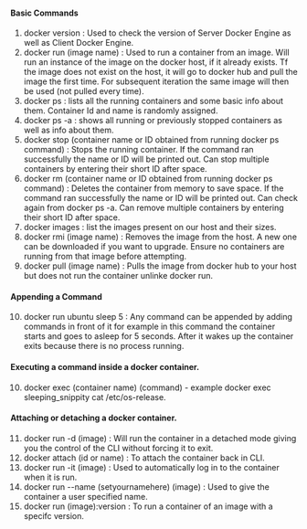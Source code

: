 #### Basic Commands
1. docker version : Used to check the version of Server Docker Engine as well as Client Docker Engine.
2. docker run (image name) : Used to run a container from an image. Will run an instance of the image on the docker host, if it already exists. Tf the image does not exist on the host, it will go to docker hub and pull the image the first time. For subsequent iteration the same image will then be used (not pulled every time).
3. docker ps : lists all the running containers and some basic info about them. Container Id and name is randomly assigned.
4. docker ps -a : shows all running or previously stopped containers as well as info about them.
5. docker stop (container name or ID obtained from running docker ps command) : Stops the running container. If the command ran successfully the name or ID will be printed out. Can stop multiple containers by entering their short ID after space.
6. docker rm (container name or ID obtained from running docker ps command) : Deletes the container from memory to save space. If the command ran successfully the name or ID will be printed out. Can check again from docker ps -a. Can remove multiple containers by entering their short ID after space.
7. docker images : list the images present on our host and their sizes.
8. docker rmi (image name) : Removes the image from the host. A new one can be downloaded if you want to upgrade. Ensure no containers are running from that image before attempting.
9. docker pull (image name) : Pulls the image from docker hub to your host but does not run the container unlinke docker run.
#### Appending a Command
10. docker run ubuntu sleep 5 : Any command can be appended by adding commands in front of it for example in this command the container starts and goes to asleep for 5 seconds. After it wakes up the container exits because there is no process running.
#### Executing a command inside a docker container.
10. docker exec (container name) (command) - example docker exec sleeping_snippity cat /etc/os-release.
#### Attaching or detaching a docker container.
11. docker run -d (image) : Will run the container in a detached mode giving you the control of the CLI without forcing it to exit.
12. docker attach (id or name) : To attach the container back in CLI.
13. docker run -it (image) : Used to automatically log in to the container when it is run.
14. docker run --name (setyournamehere) (image) : Used to give the container a user specified name.
15. docker run (image):version : To run a container of an image with a specifc version.
